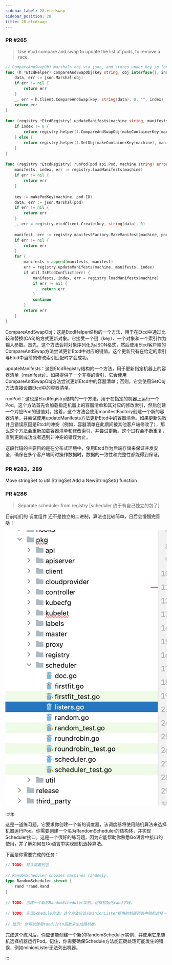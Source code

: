 ```yaml
---
sidebar_label: 28.etcdswap
sidebar_position: 28
title: 28.etcdswap
---
```


### PR #265
> Use etcd compare and swap to update the list of pods, to remove a race.

```go
// CompareAndSwapObj marshals obj via json, and stores under key so long as index matches the previous modified index
func (h *EtcdHelper) CompareAndSwapObj(key string, obj interface{}, index uint64) error {
	data, err := json.Marshal(obj)
	if err != nil {
		return err
	}
	_, err = h.Client.CompareAndSwap(key, string(data), 0, "", index)
	return err
}

func (registry *EtcdRegistry) updateManifests(machine string, manifests []api.ContainerManifest, index uint64) error {
	if index != 0 {
		return registry.helper().CompareAndSwapObj(makeContainerKey(machine), manifests, index)
	} else {
		return registry.helper().SetObj(makeContainerKey(machine), manifests)
	}
}

func (registry *EtcdRegistry) runPod(pod api.Pod, machine string) error {
	manifests, index, err := registry.loadManifests(machine)
	if err != nil {
		return err
	}

	key := makePodKey(machine, pod.ID)
	data, err := json.Marshal(pod)
	if err != nil {
		return err
	}
	_, err = registry.etcdClient.Create(key, string(data), 0)

	manifest, err := registry.manifestFactory.MakeManifest(machine, pod)
	if err != nil {
		return err
	}
	for {
		manifests = append(manifests, manifest)
		err = registry.updateManifests(machine, manifests, index)
		if util.IsEtcdConflict(err) {
			manifests, index, err = registry.loadManifests(machine)
			if err != nil {
				return err
			}
			continue
		}
		return err
	}
}

```

CompareAndSwapObj：这是EtcdHelper结构的一个方法，用于在Etcd中通过比较和替换(CAS)的方式更新对象。它接受一个键（key）、一个对象和一个索引作为输入参数。首先，这个方法会将对象序列化为JSON格式，然后使用Etcd客户端的CompareAndSwap方法尝试更新Etcd中对应的键值。这个更新只有在给定的索引与Etcd中当前的修改索引匹配时才会成功。

updateManifests：这是EtcdRegistry结构的一个方法，用于更新指定机器上的容器清单（manifests）。如果提供了一个非零的索引，它会使用CompareAndSwapObj方法尝试更新Etcd中的容器清单；否则，它会使用SetObj方法直接设置Etcd中的容器清单。

runPod：这也是EtcdRegistry结构的一个方法，用于在指定的机器上运行一个Pod。这个方法首先会加载指定机器上的容器清单和其对应的修改索引，然后创建一个对应Pod的键值对。接着，这个方法会使用manifestFactory创建一个新的容器清单，并尝试使用updateManifests方法更新Etcd中的容器清单。如果更新失败并且错误原因是Etcd的冲突（例如，容器清单在此期间被其他客户端修改了），那么这个方法会重新加载容器清单和修改索引，并尝试更新。这个过程会不断重复，直到更新成功或者遇到非冲突的错误为止。

这段代码的主要目的是在分布式环境中，使用Etcd作为后端存储来保证并发安全，确保在多个客户端同时操作数据时，数据的一致性和完整性都能得到保证。

### PR #283，289

Move stringSet to util.StringSet
Add a NewStringSet() function

### PR #286 
> Separate scheduler from registry [scheduler 终于有自己独立的包了]

目前咱们的 调度组件 还不是独立的二进制，算法也比较简单，日后会慢慢完善哒！

![](https://raw.githubusercontent.com/mouuii/picture/master/%E6%88%AA%E5%B1%8F2023-05-12%20%E4%B8%8B%E5%8D%884.21.02.png)


:::tip

这是一道练习题，它要求你创建一个新的调度器，该调度器将使用随机算法来选择机器运行Pod。你需要创建一个名为RandomScheduler的结构体，并实现Scheduler接口。这是一个很好的练习题，因为它能帮助你熟悉Go语言中接口的使用，并了解如何在Go语言中实现随机选择算法。

下面是你需要完成的任务：
```go
// TODO: 导入需要的包

// RandomScheduler chooses machines randomly.
type RandomScheduler struct {
	rand *rand.Rand
}

// TODO: 创建一个新的RandomScheduler实例。记得初始化rand字段。

// TODO: 实现Schedule方法。这个方法应该从minionLister提供的机器列表中随机选择一台机器。

// 提示: 你可以使用rand.Intn函数来生成随机数。

```

完成这个练习后，你应该能创建一个新的RandomScheduler实例，并使用它来随机选择机器运行Pod。记住，你需要确保Schedule方法能正确处理可能发生的错误，例如minionLister无法列出机器。


:::